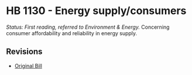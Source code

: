 # HB 1130 - Energy supply/consumers
*Status: First reading, referred to Environment & Energy.*
Concerning consumer affordability and reliability in energy supply.

## Revisions
* [Original Bill](1/)